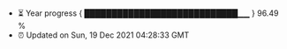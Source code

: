 - ⏳ Year progress { ████████████████████████████▁▁ } 96.49 %
- ⏰ Updated on Sun, 19 Dec 2021 04:28:33 GMT

